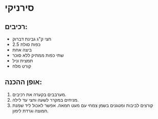 
# סירניקי

## רכיבים:
- חצי ק"ג גבינת דברוק
- 2.5 כפות סולת
- ביצה אחת
- שתי כפות ממתיק ללא סוכר
- תמצית וניל
- קורט מלח

## אופן ההכנה:
1. מערבבים בקערה את רכיבים.
2. מניחים במקרר לשעה וחצי עד לילה.
3. קורצים לביבות ומטגנים בשמן צמחי עם מעט חמאה.
אפשר לאכול ליד שמנת חמוצה וגרדת לימון.
